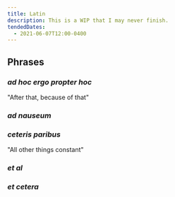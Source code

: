 ```yaml
---
title: Latin
description: This is a WIP that I may never finish.
tendedDates:
  - 2021-06-07T12:00-0400
---
```


## Phrases

### _ad hoc ergo propter hoc_

"After that, because of that"

### _ad nauseum_

### _ceteris paribus_

"All other things constant"

### _et al_

### _et cetera_
